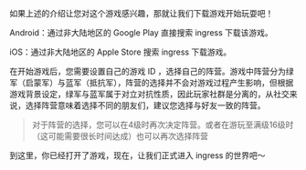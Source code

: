 如果上述的介绍让您对这个游戏感兴趣，那就让我们下载游戏开始玩耍吧！

Android：通过非大陆地区的 Google Play 直接搜索 ingress 下载该游戏。

iOS：通过非大陆地区的 Apple Store 搜索 ingress 下载游戏。

在开始游戏后，您需要设置自己的游戏 ID ，选择自己的阵营。游戏中阵营分为绿军（启蒙军）与蓝军（抵抗军），阵营的选择并不会对游戏过程产生影响，但根据游戏背景设定，绿军与蓝军属于对立对抗性质，因此玩家社群是分离的，从社交来说，选择阵营意味着选择不同的朋友们，建议您选择与好友一致的阵营。

> 对于阵营的选择，您可以在4级时再次决定阵营。或者在游玩至满级16级时（这可能需要很长时间达成）也可以再次选择阵营

到这里，你已经打开了游戏，现在，让我们正式进入 ingress 的世界吧～
